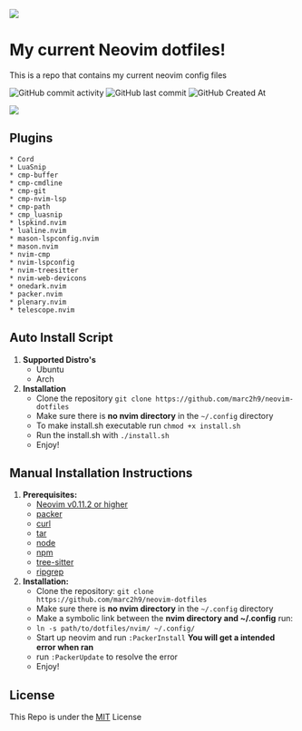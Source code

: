 ![](images/neovim.png) 
# My current Neovim dotfiles!
This is a repo that contains my current neovim config files<br>

![GitHub commit activity](https://img.shields.io/github/commit-activity/w/marc2h9/neovim-dotfiles) ![GitHub last commit](https://img.shields.io/github/last-commit/marc2h9/neovim-dotfiles) ![GitHub Created At](https://img.shields.io/github/created-at/marc2h9/neovim-dotfiles)

![](images/nvimconfigexample.png)

## Plugins

    * Cord
    * LuaSnip
    * cmp-buffer
    * cmp-cmdline
    * cmp-git
    * cmp-nvim-lsp
    * cmp-path
    * cmp_luasnip
    * lspkind.nvim
    * lualine.nvim
    * mason-lspconfig.nvim
    * mason.nvim
    * nvim-cmp
    * nvim-lspconfig
    * nvim-treesitter
    * nvim-web-devicons
    * onedark.nvim
    * packer.nvim
    * plenary.nvim
    * telescope.nvim

## Auto Install Script
1. **Supported Distro's**
    * Ubuntu
    * Arch
2. **Installation**
    * Clone the repository `git clone https://github.com/marc2h9/neovim-dotfiles`
    * Make sure there is **no nvim directory** in the `~/.config` directory
    * To make install.sh executable run `chmod +x install.sh`
    * Run the install.sh with `./install.sh`
    * Enjoy!

## Manual Installation Instructions

1. **Prerequisites:**
    * [Neovim v0.11.2 or higher](https://github.com/neovim/neovim)
    * [packer](https://github.com/wbthomason/packer.nvim)
    * [curl](https://github.com/curl/curl)
    * [tar](https://www.gnu.org/software/tar/)
    * [node](https://github.com/nodejs/node)
    * [npm](https://github.com/npm/cli)
    * [tree-sitter](https://github.com/tree-sitter/tree-sitter)
    * [ripgrep](https://github.com/BurntSushi/ripgrep)
2. **Installation:**
    * Clone the repository: `git clone https://github.com/marc2h9/neovim-dotfiles`
    * Make sure there is **no nvim directory** in the `~/.config` directory
    * Make a symbolic link between the **nvim directory and ~/.config** run:
    * `ln -s path/to/dotfiles/nvim/ ~/.config/`
    * Start up neovim and run `:PackerInstall` **You will get a intended error when ran**
    * run `:PackerUpdate` to resolve the error
    * Enjoy!

## License
This Repo is under the [MIT](https://github.com/marc2h9/neovim-dotfiles/blob/main/LICENSE) License
